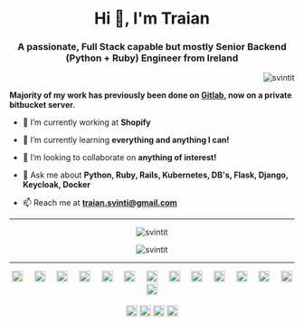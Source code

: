 <h1 align="center">Hi 👋, I'm Traian</h1>
<h3 align="center">A passionate, Full Stack capable but mostly Senior Backend (Python + Ruby) Engineer from Ireland</h3>

<p align="right"> <img src="https://komarev.com/ghpvc/?username=svintit" alt="svintit" /> </p>

**Majority of my work has previously been done on [Gitlab](https://gitlab.com/svintit), now on a private bitbucket server.**

- 🔭 I’m currently working at **Shopify**

- 🌱 I’m currently learning **everything and anything I can!**

- 👯 I’m looking to collaborate on **anything of interest!**

- 💬 Ask me about **Python, Ruby, Rails, Kubernetes, DB's, Flask, Django, Keycloak, Docker**

- 📫 Reach me at **traian.svinti@gmail.com**

---

<p align="center">
  <img align="center" src="https://github-readme-stats.vercel.app/api?username=svintit&show_icons=true" alt="svintit" />
</p>

<p align="center">
  <img align="center" src="https://github-readme-stats.vercel.app/api/top-langs/?username=svintit&layout=compact&hide=html" alt="svintit" />
</p>

---

<p align="center">
  <img src="https://unpkg.com/simple-icons@v4/icons/vue-dot-js.svg" alt="bootstrap" width="20" height="20"/> &nbsp;&nbsp;&nbsp;
  <img src="https://unpkg.com/simple-icons@v4/icons/bootstrap.svg" alt="bootstrap" width="20" height="20"/>  &nbsp;&nbsp;&nbsp;
  <img src="https://unpkg.com/simple-icons@v4/icons/css3.svg" alt="css3" width="20" height="20"/>  &nbsp;&nbsp;&nbsp;
  <img src="https://unpkg.com/simple-icons@v4/icons/django.svg" alt="django" width="20" height="20"/>  &nbsp;&nbsp;&nbsp;
  <img src="https://unpkg.com/simple-icons@v4/icons/docker.svg" alt="docker" width="20" height="20"/>  &nbsp;&nbsp;&nbsp;
  <img src="https://unpkg.com/simple-icons@v4/icons/html5.svg" alt="html5" width="20" height="20"/>  &nbsp;&nbsp;&nbsp;
  <img src="https://unpkg.com/simple-icons@v4/icons/javascript.svg" alt="javascript" width="20" height="20"/>  &nbsp;&nbsp;&nbsp;
  <img src="https://unpkg.com/simple-icons@v4/icons/typescript.svg" alt="typescript" width="20" height="20"/>  &nbsp;&nbsp;&nbsp;
  <img src="https://unpkg.com/simple-icons@v4/icons/mysql.svg" alt="mysql" width="20" height="20"/>  &nbsp;&nbsp;&nbsp;
  <img src="https://unpkg.com/simple-icons@v4/icons/postgresql.svg" alt="postgresql" width="20" height="20"/>  &nbsp;&nbsp;&nbsp;
  <img src="https://unpkg.com/simple-icons@v4/icons/redhat.svg" alt="redhat" width="20" height="20"/>  &nbsp;&nbsp;&nbsp;
  <img src="https://unpkg.com/simple-icons@v4/icons/python.svg" alt="python" width="20" height="20"/>  &nbsp;&nbsp;&nbsp;
  <img src="https://unpkg.com/simple-icons@v4/icons/ruby.svg" alt="ruby" width="20" height="20"/>  &nbsp;&nbsp;&nbsp;
  <img src="https://unpkg.com/simple-icons@v4/icons/nginx.svg" alt="nginx" width="20" height="20"/> &nbsp;&nbsp;&nbsp;
</p>

<p align="center">
<a href="https://dev.to/svintit" target="blank"><img align="center" src="https://cdn.jsdelivr.net/npm/simple-icons@3.0.1/icons/dev-dot-to.svg" alt="svintit" height="20" width="20" /></a>
<a href="https://linkedin.com/in/svintit" target="blank"><img align="center" src="https://cdn.jsdelivr.net/npm/simple-icons@3.0.1/icons/linkedin.svg" alt="svintit" height="20" width="20" /></a>
<a href="https://fb.com/traian.svinti" target="blank"><img align="center" src="https://cdn.jsdelivr.net/npm/simple-icons@3.0.1/icons/facebook.svg" alt="traian.svinti" height="20" width="20" /></a>
<a href="https://instagram.com/traiancatchme" target="blank"><img align="center" src="https://cdn.jsdelivr.net/npm/simple-icons@3.0.1/icons/instagram.svg" alt="traiancatchme" height="20" width="20" /></a>
</p>
